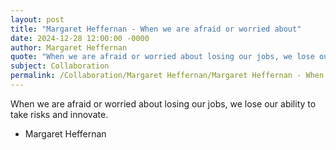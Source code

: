 ```yaml
---
layout: post
title: "Margaret Heffernan - When we are afraid or worried about"
date: 2024-12-28 12:00:00 -0000
author: Margaret Heffernan
quote: "When we are afraid or worried about losing our jobs, we lose our ability to take risks and innovate."
subject: Collaboration
permalink: /Collaboration/Margaret Heffernan/Margaret Heffernan - When we are afraid or worried about
---
```


When we are afraid or worried about losing our jobs, we lose our ability to take risks and innovate.

- Margaret Heffernan
